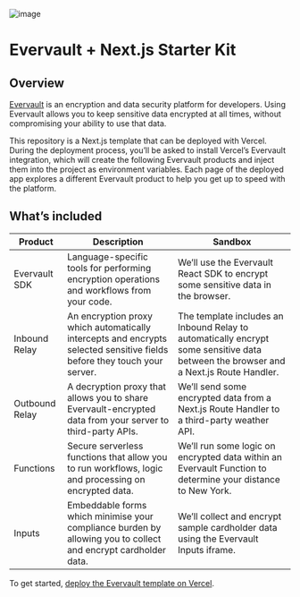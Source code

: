 
![image](https://github.com/evervault/evervault-starter-kit/assets/43811706/b48b10bf-a1c6-41f2-aecf-b94693002ac2)

# Evervault + Next.js Starter Kit

## Overview

[Evervault](https://evervault.com/) is an encryption and data security platform for developers. Using Evervault allows you to keep sensitive data encrypted at all times, without compromising your ability to use that data. 

This repository is a Next.js template that can be deployed with Vercel. During the deployment process, you’ll be asked to install Vercel’s Evervault integration, which will create the following Evervault products and inject them into the project as environment variables. Each page of the deployed app explores a different Evervault product to help you get up to speed with the platform.

## What’s included

| Product | Description | Sandbox |
| --- | --- | --- |
| Evervault SDK | Language-specific tools for performing encryption operations and workflows from your code.  | We’ll use the Evervault React SDK to encrypt some sensitive data in the browser.  |
| Inbound Relay | An encryption proxy which automatically intercepts and encrypts selected sensitive fields before they touch your server. | The template includes an Inbound Relay to automatically encrypt some sensitive data between the browser and a Next.js Route Handler.  |
| Outbound Relay | A decryption proxy that allows you to share Evervault-encrypted data from your server to third-party APIs. | We’ll send some encrypted data from a Next.js Route Handler to a third-party weather API. |
| Functions | Secure serverless functions that allow you to run workflows, logic and processing on encrypted data. | We’ll run some logic on encrypted data within an Evervault Function to determine your distance to New York. |
| Inputs | Embeddable forms which minimise your compliance burden by allowing you to collect and encrypt cardholder data. | We’ll collect and encrypt sample cardholder data using the Evervault Inputs iframe.  |

To get started, [deploy the Evervault template on Vercel](https://vercel.com/templates).
